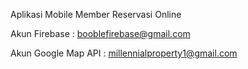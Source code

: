 Aplikasi Mobile Member Reservasi Online

Akun Firebase : booblefirebase@gmail.com

Akun Google Map API : millennialproperty1@gmail.com
